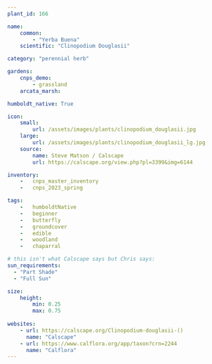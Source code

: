 ```yaml
---
plant_id: 166 

name: 
    common: 
        - "Yerba Buena" 
    scientific: "Clinopodium Douglasii"  

category: "perennial herb"

gardens:
    cnps_demo:
        - grassland
    arcata_marsh:

humboldt_native: True

icon: 
    small: 
        url: /assets/images/plants/clinopodium_douglasii.jpg 
    large: 
        url: /assets/images/plants/clinopodium_douglasii_lg.jpg 
    source: 
        name: Steve Matson / Calscape 
        url: https://calscape.org/view.php?pl=3399&img=6144 

inventory: 
    -   cnps_master_inventory
    -   cnps_2023_spring

tags: 
    -   humboldtNative
    -   beginner
    -   butterfly
    -   groundcover
    -   edible
    -   woodland
    -   chaparral

# this isn't what Calscape says but Chris says:
sun_requirements:
  - "Part Shade"
  - "Full Sun"

size:
    height: 
        min: 0.25
        max: 0.75
 
websites:
    - url: https://calscape.org/Clinopodium-douglasii-() 
      name: "Calscape"
    - url: https://www.calflora.org/app/taxon?crn=2244 
      name: "Calflora"
---
```

